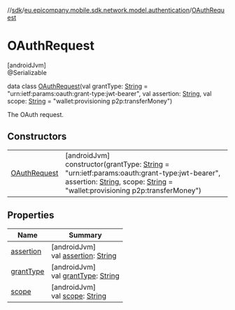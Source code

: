 //[sdk](../../../index.md)/[eu.epicompany.mobile.sdk.network.model.authentication](../index.md)/[OAuthRequest](index.md)

# OAuthRequest

[androidJvm]\
@Serializable

data class [OAuthRequest](index.md)(val grantType: [String](https://kotlinlang.org/api/latest/jvm/stdlib/kotlin/-string/index.html) = &quot;urn:ietf:params:oauth:grant-type:jwt-bearer&quot;, val assertion: [String](https://kotlinlang.org/api/latest/jvm/stdlib/kotlin/-string/index.html), val scope: [String](https://kotlinlang.org/api/latest/jvm/stdlib/kotlin/-string/index.html) = &quot;wallet:provisioning p2p:transferMoney&quot;)

The OAuth request.

## Constructors

| | |
|---|---|
| [OAuthRequest](-o-auth-request.md) | [androidJvm]<br>constructor(grantType: [String](https://kotlinlang.org/api/latest/jvm/stdlib/kotlin/-string/index.html) = &quot;urn:ietf:params:oauth:grant-type:jwt-bearer&quot;, assertion: [String](https://kotlinlang.org/api/latest/jvm/stdlib/kotlin/-string/index.html), scope: [String](https://kotlinlang.org/api/latest/jvm/stdlib/kotlin/-string/index.html) = &quot;wallet:provisioning p2p:transferMoney&quot;) |

## Properties

| Name | Summary |
|---|---|
| [assertion](assertion.md) | [androidJvm]<br>val [assertion](assertion.md): [String](https://kotlinlang.org/api/latest/jvm/stdlib/kotlin/-string/index.html) |
| [grantType](grant-type.md) | [androidJvm]<br>val [grantType](grant-type.md): [String](https://kotlinlang.org/api/latest/jvm/stdlib/kotlin/-string/index.html) |
| [scope](scope.md) | [androidJvm]<br>val [scope](scope.md): [String](https://kotlinlang.org/api/latest/jvm/stdlib/kotlin/-string/index.html) |
